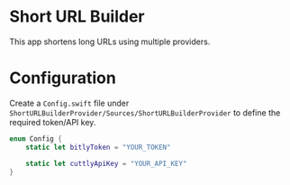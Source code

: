 # Short URL Builder
This app shortens long URLs using multiple providers.

# Configuration
Create a `Config.swift` file under `ShortURLBuilderProvider/Sources/ShortURLBuilderProvider` to define the required token/API key.

```swift
enum Config {
    static let bitlyToken = "YOUR_TOKEN"

    static let cuttlyApiKey = "YOUR_API_KEY"
}
```
